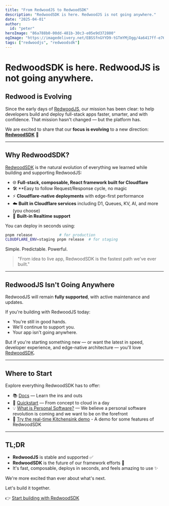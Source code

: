 ```yaml
---
title: "From RedwoodJS to RedwoodSDK"
description: "RedwoodSDK is here. RedwoodJS is not going anywhere."
date: "2025-04-01"
author:
  id: "peter"
heroImage: "86a788b0-00dd-481b-30c3-e05e9d372800"
ogImage: "https://imagedelivery.net/EBSSfnGYYD9-tGTmYMjDgg/4a6417ff-e764-40aa-cfaa-80cc5e4d6900/public"
tags: ["redwoodjs", "redwoodsdk"]
---
```


# RedwoodSDK is here. RedwoodJS is not going anywhere.

## Redwood is Evolving

Since the early days of [RedwoodJS](https://redwoodjs.com), our mission has been clear: to help developers build and deploy full-stack apps faster, smarter, and with confidence. That mission hasn't changed — but the platform has.

We are excited to share that our **focus is evolving** to a new direction: **[RedwoodSDK](https://rwsdk.com)** 🚀

---

## Why RedwoodSDK?

[RedwoodSDK](https://rwsdk.com) is the natural evolution of everything we learned while building and supporting RedwoodJS:

- 🌐 **Full-stack, composable, React framework built for Cloudflare**
- 🛠️ **Easy to follow Request/Response cycle, no magic
- ⚡ **Cloudflare-native deployments** with edge-first performance
- ☁️ **Built in Cloudflare services** including D1, Queues, KV, AI, and more (you choose)
- 🧠 **Built-in Realtime support**


You can deploy in seconds using:

```bash
pnpm release            # for production
CLOUDFLARE_ENV=staging pnpm release  # for staging
```

Simple. Predictable. Powerful.

> "From idea to live app, RedwoodSDK is the fastest path we've ever built."

---

## RedwoodJS Isn't Going Anywhere

RedwoodJS will remain **fully supported**, with active maintenance and updates.

If you're building with RedwoodJS today:

- You're still in good hands.
- We'll continue to support you.
- Your app isn't going anywhere.

But if you're starting something new — or want the latest in speed, developer experience, and edge-native architecture — you'll love [RedwoodSDK](https://rwsdk.com).

---

## Where to Start

Explore everything RedwoodSDK has to offer:

- 📚 [Docs](https://docs.rwsdk.com) — Learn the ins and outs
- 🚀 [Quickstart](https://docs.rwsdk.com/getting-started/quick-start/) — From concept to cloud in a day
- 💡 [What is Personal Software?](https://rwsdk.com/personal-software) — We believe a personal software revolution is coming and we want to be on the forefront
- 🧪 [Try the real-time Kitchensink demo](https://github.com/redwoodjs/kitchensink) - A demo for some features of RedwoodSDK

---

## TL;DR

- **RedwoodJS** is stable and supported ✅
- **RedwoodSDK** is the future of our framework efforts 🚀
- It's fast, composable, deploys in seconds, and feels amazing to use ✨

We're more excited than ever about what's next.

Let's build it together.

👉 [Start building with RedwoodSDK](https://rwsdk.com)

